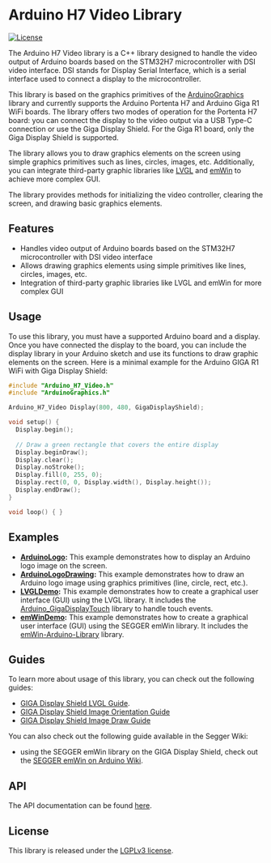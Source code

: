 # Arduino H7 Video Library

[![License](https://img.shields.io/badge/License-LGPLv3-blue.svg)]()

The Arduino H7 Video library is a C++ library designed to handle the video output of Arduino boards based on the STM32H7 microcontroller with DSI video interface. DSI stands for Display Serial Interface, which is a serial interface used to connect a display to the microcontroller.

This library is based on the graphics primitives of the [ArduinoGraphics](https://github.com/arduino-libraries/ArduinoGraphics) library and currently supports the Arduino Portenta H7 and Arduino Giga R1 WiFi boards. The library offers two modes of operation for the Portenta H7 board: you can connect the display to the video output via a USB Type-C connection or use the Giga Display Shield. For the Giga R1 board, only the Giga Display Shield is supported.

The library allows you to draw graphics elements on the screen using simple graphics primitives such as lines, circles, images, etc. Additionally, you can integrate third-party graphic libraries like [LVGL](https://lvgl.io/) and [emWin](https://www.segger.com/products/user-interface/emwin/) to achieve more complex GUI.

The library provides methods for initializing the video controller, clearing the screen, and drawing basic graphics elements.

## Features

- Handles video output of Arduino boards based on the STM32H7 microcontroller with DSI video interface
- Allows drawing graphics elements using simple primitives like lines, circles, images, etc.
- Integration of third-party graphic libraries like LVGL and emWin for more complex GUI

## Usage

To use this library, you must have a supported Arduino board and a display. Once you have connected the display to the board, you can include the display library in your Arduino sketch and use its functions to draw graphic elements on the screen. 
Here is a minimal example for the Arduino GIGA R1 WiFi with Giga Display Shield:

```cpp
#include "Arduino_H7_Video.h"
#include "ArduinoGraphics.h"

Arduino_H7_Video Display(800, 480, GigaDisplayShield);

void setup() {
  Display.begin();
  
  // Draw a green rectangle that covers the entire display
  Display.beginDraw();
  Display.clear();
  Display.noStroke();
  Display.fill(0, 255, 0);
  Display.rect(0, 0, Display.width(), Display.height());
  Display.endDraw();
}

void loop() { }
```
## Examples

- **[ArduinoLogo](../examples/ArduinoLogo):** This example demonstrates how to display an Arduino logo image on the screen.
- **[ArduinoLogoDrawing](../examples/ArduinoLogoDrawing):** This example demonstrates how to draw an Arduino logo image using graphics primitives (line, circle, rect, etc.).
- **[LVGLDemo](../examples/LVGLDemo):** This example demonstrates how to create a graphical user interface (GUI) using the LVGL library. It includes the [Arduino_GigaDisplayTouch](https://github.com/arduino-libraries/Arduino_GigaDisplayTouch/) library to handle touch events.
- **[emWinDemo](../examples/emWinDemo):** This example demonstrates how to create a graphical user interface (GUI) using the SEGGER emWin library. It includes the [emWin-Arduino-Library](https://github.com/SEGGERMicro/emWin-Arduino-Library) library.

## Guides

To learn more about usage of this library, you can check out the following guides:
- [GIGA Display Shield LVGL Guide](https://docs.arduino.cc/tutorials/giga-display-shield/lvgl-guide).
- [GIGA Display Shield Image Orientation Guide](https://docs.arduino.cc/tutorials/giga-display-shield/image-orientation)
- [GIGA Display Shield Image Draw Guide](https://docs.arduino.cc/tutorials/giga-display-shield/basic-draw-and-image)


You can also check out the following guide available in the Segger Wiki:
- using the SEGGER emWin library on the GIGA Display Shield, check out the [SEGGER emWin on Arduino Wiki](https://wiki.segger.com/emWin_on_Arduino).

## API

The API documentation can be found [here](./api.md).

## License

This library is released under the [LGPLv3 license]().